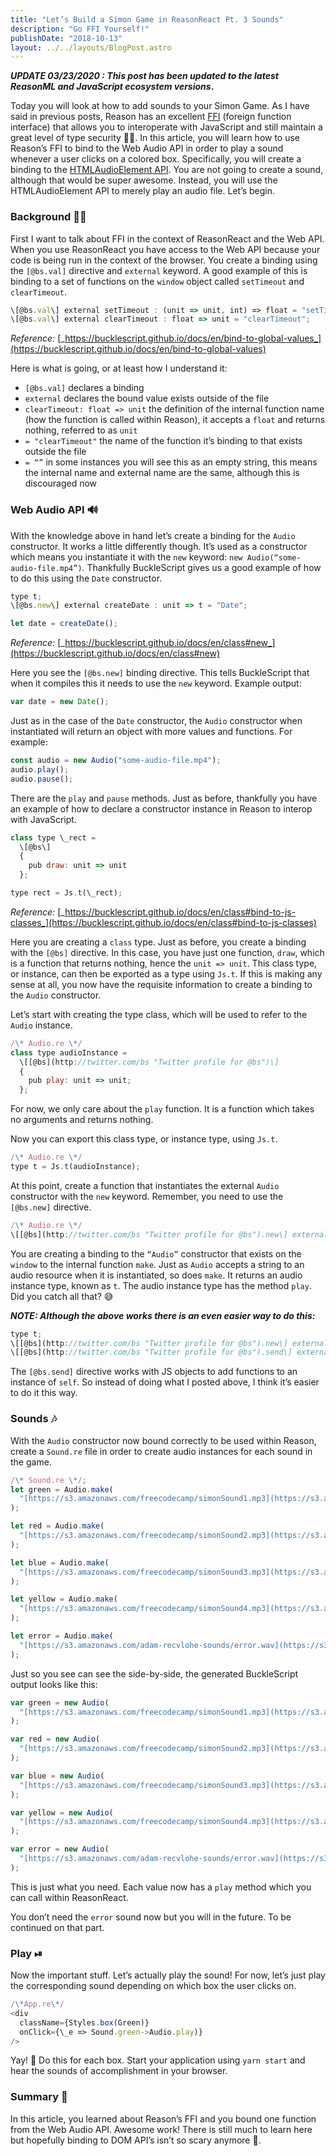 ```yaml
---
title: "Let’s Build a Simon Game in ReasonReact Pt. 3 Sounds"
description: "Go FFI Yourself!"
publishDate: "2018-10-13"
layout: ../../layouts/BlogPost.astro
---
```


**_UPDATE 03/23/2020 : This post has been updated to the latest ReasonML and JavaScript ecosystem versions_.**

Today you will look at how to add sounds to your Simon Game. As I have said in previous posts, Reason has an excellent [FFI](https://reasonml.github.io/docs/en/external#docsNav) (foreign function interface) that allows you to interoperate with JavaScript and still maintain a great level of type security 👮‍♀️. In this article, you will learn how to use Reason’s FFI to bind to the Web Audio API in order to play a sound whenever a user clicks on a colored box. Specifically, you will create a binding to the [HTMLAudioElement API](https://developer.mozilla.org/en-US/docs/Web/API/HTMLAudioElement#Methods). You are not going to create a sound, although that would be super awesome. Instead, you will use the HTMLAudioElement API to merely play an audio file. Let’s begin.

### Background 👨‍🏫

First I want to talk about FFI in the context of ReasonReact and the Web API. When you use ReasonReact you have access to the Web API because your code is being run in the context of the browser. You create a binding using the `[@bs.val]` directive and `external` keyword. A good example of this is binding to a set of functions on the `window` object called `setTimeout` and `clearTimeout`.

```javascript
\[@bs.val\] external setTimeout : (unit => unit, int) => float = "setTimeout";
\[@bs.val\] external clearTimeout : float => unit = "clearTimeout";
```

_Reference:_ [_https://bucklescript.github.io/docs/en/bind-to-global-values_](https://bucklescript.github.io/docs/en/bind-to-global-values)

Here is what is going, or at least how I understand it:

- `[@bs.val]` declares a binding
- `external` declares the bound value exists outside of the file
- `clearTimeout: float => unit` the definition of the internal function name (how the function is called within Reason), it accepts a `float` and returns nothing, referred to as `unit`
- `= "clearTimeout"` the name of the function it’s binding to that exists outside the file
- `= “”` in some instances you will see this as an empty string, this means the internal name and external name are the same, although this is discouraged now

### Web Audio API 🔊

With the knowledge above in hand let’s create a binding for the `Audio` constructor. It works a little differently though. It’s used as a constructor which means you instantiate it with the `new` keyword: `new Audio(“some-audio-file.mp4”)`. Thankfully BuckleScript gives us a good example of how to do this using the `Date` constructor.

```javascript
type t;
\[@bs.new\] external createDate : unit => t = "Date";

let date = createDate();
```

_Reference:_ [_https://bucklescript.github.io/docs/en/class#new_](https://bucklescript.github.io/docs/en/class#new)

Here you see the `[@bs.new]` binding directive. This tells BuckleScript that when it compiles this it needs to use the `new` keyword. Example output:

```javascript
var date = new Date();
```

Just as in the case of the `Date` constructor, the `Audio` constructor when instantiated will return an object with more values and functions. For example:

```javascript
const audio = new Audio("some-audio-file.mp4");
audio.play();
audio.pause();
```

There are the `play` and `pause` methods. Just as before, thankfully you have an example of how to declare a constructor instance in Reason to interop with JavaScript.

```javascript
class type \_rect =
  \[@bs\]
  {
    pub draw: unit => unit
  };

type rect = Js.t(\_rect);
```

_Reference:_ [_https://bucklescript.github.io/docs/en/class#bind-to-js-classes_](https://bucklescript.github.io/docs/en/class#bind-to-js-classes)

Here you are creating a `class` type. Just as before, you create a binding with the `[@bs]` directive. In this case, you have just one function, `draw`, which is a function that returns nothing, hence the `unit => unit`. This class type, or instance, can then be exported as a type using `Js.t`. If this is making any sense at all, you now have the requisite information to create a binding to the `Audio` constructor.

Let’s start with creating the type class, which will be used to refer to the `Audio` instance.

```javascript
/\* Audio.re \*/
class type audioInstance =
  \[[@bs](http://twitter.com/bs "Twitter profile for @bs")\]
  {
    pub play: unit => unit;
  };
```

For now, we only care about the `play` function. It is a function which takes no arguments and returns nothing.

Now you can export this class type, or instance type, using `Js.t`.

```javascript
/\* Audio.re \*/
type t = Js.t(audioInstance);
```

At this point, create a function that instantiates the external `Audio` constructor with the `new` keyword. Remember, you need to use the `[@bs.new]` directive.

```javascript
/\* Audio.re \*/
\[[@bs](http://twitter.com/bs "Twitter profile for @bs").new\] external make: string => t = "Audio";
```

You are creating a binding to the `“Audio”` constructor that exists on the `window` to the internal function `make`. Just as `Audio` accepts a string to an audio resource when it is instantiated, so does `make`. It returns an audio instance type, known as `t`. The audio instance type has the method `play`. Did you catch all that? 😅

**_NOTE: Although the above works there is an even easier way to do this:_**

```javascript
type t;
\[[@bs](http://twitter.com/bs "Twitter profile for @bs").new\] external make: string => t = "Audio";
\[[@bs](http://twitter.com/bs "Twitter profile for @bs").send\] external play: t => unit = "play";
```

The `[@bs.send]` directive works with JS objects to add functions to an instance of `self`. So instead of doing what I posted above, I think it’s easier to do it this way.

### Sounds 🎶

With the `Audio` constructor now bound correctly to be used within Reason, create a `Sound.re` file in order to create audio instances for each sound in the game.

```javascript
/\* Sound.re \*/;
let green = Audio.make(
  "[https://s3.amazonaws.com/freecodecamp/simonSound1.mp3](https://s3.amazonaws.com/freecodecamp/simonSound1.mp3)"
);

let red = Audio.make(
  "[https://s3.amazonaws.com/freecodecamp/simonSound2.mp3](https://s3.amazonaws.com/freecodecamp/simonSound2.mp3)"
);

let blue = Audio.make(
  "[https://s3.amazonaws.com/freecodecamp/simonSound3.mp3](https://s3.amazonaws.com/freecodecamp/simonSound3.mp3)"
);

let yellow = Audio.make(
  "[https://s3.amazonaws.com/freecodecamp/simonSound4.mp3](https://s3.amazonaws.com/freecodecamp/simonSound4.mp3)"
);

let error = Audio.make(
  "[https://s3.amazonaws.com/adam-recvlohe-sounds/error.wav](https://s3.amazonaws.com/adam-recvlohe-sounds/error.wav)"
);
```

Just so you see can see the side-by-side, the generated BuckleScript output looks like this:

```javascript
var green = new Audio(
  "[https://s3.amazonaws.com/freecodecamp/simonSound1.mp3](https://s3.amazonaws.com/freecodecamp/simonSound1.mp3)"
);

var red = new Audio(
  "[https://s3.amazonaws.com/freecodecamp/simonSound2.mp3](https://s3.amazonaws.com/freecodecamp/simonSound2.mp3)"
);

var blue = new Audio(
  "[https://s3.amazonaws.com/freecodecamp/simonSound3.mp3](https://s3.amazonaws.com/freecodecamp/simonSound3.mp3)"
);

var yellow = new Audio(
  "[https://s3.amazonaws.com/freecodecamp/simonSound4.mp3](https://s3.amazonaws.com/freecodecamp/simonSound4.mp3)"
);

var error = new Audio(
  "[https://s3.amazonaws.com/adam-recvlohe-sounds/error.wav](https://s3.amazonaws.com/adam-recvlohe-sounds/error.wav)"
);
```

This is just what you need. Each value now has a `play` method which you can call within ReasonReact.

You don’t need the `error` sound now but you will in the future. To be continued on that part.

### Play ⏯

Now the important stuff. Let’s actually play the sound! For now, let’s just play the corresponding sound depending on which box the user clicks on.

```javascript
/\*App.re\*/
<div
  className={Styles.box(Green)}
  onClick={\_e => Sound.green->Audio.play)}
/>
```

Yay! 🙌 Do this for each box. Start your application using `yarn start` and hear the sounds of accomplishment in your browser.

### Summary 📝

In this article, you learned about Reason’s FFI and you bound one function from the Web Audio API. Awesome work! There is still much to learn here but hopefully binding to DOM API’s isn’t so scary anymore 👹.
